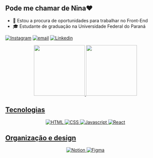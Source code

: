 ## Pode me chamar de Nina♥
- 🔎 Estou a procura de oportunidades para trabalhar no Front-End
- 🎓 Estudante de graduação na Universidade Federal do Paraná

[![Instagram](https://img.shields.io/badge/-Instagram-%23E4405F?style=for-the-badge&logo=instagram&logoColor=white)](https://www.instagram.com/nina46_s2/)
[![email](https://img.shields.io/badge/Gmail-D14836?style=for-the-badge&logo=gmail&logoColor=white)](mailto:janainanogueira464@gmail.com)
[![Linkedin](https://img.shields.io/badge/-LinkedIn-%230077B5?style=for-the-badge&logo=linkedin&logoColor=white)](https://www.linkedin.com/in/janaina-nogueira-926368181/)


<div align="center">
  <a href="https://janainanogueira.github.io/Portfolio/">
  <img height="160em" src="https://github-readme-stats.vercel.app/api?username=JanainaNogueira&show_icons=true&theme=ocean_dark&include_all_commits=true&count_private=true"/>
  <img height="160em" src="https://github-readme-stats.vercel.app/api/top-langs/?username=JanainaNogueira&layout=compact&langs_count=7&theme=ocean_dark"/>
</div>

## Tecnologias

<div align="center">

![HTML](https://img.shields.io/badge/HTML5-E34F26?style=for-the-badge&logo=html5&logoColor=white "HTML")
![CSS](https://img.shields.io/badge/CSS3-1572B6?style=for-the-badge&logo=css3&logoColor=white "CSS")
![Javascript](https://img.shields.io/badge/JavaScript-323330?style=for-the-badge&logo=javascript&logoColor=F7DF1E "Javascript")
![React](https://img.shields.io/badge/React-20232A?style=for-the-badge&logo=react&logoColor=61DAFB "React")
</div>

## Organização e design

<div align="center">

![Notion](https://img.shields.io/badge/Notion-000000?style=for-the-badge&logo=notion&logoColor=white "Notion")
![Figma](https://img.shields.io/badge/Figma-F24E1E?style=for-the-badge&logo=figma&logoColor=white "Figma")
</div>
